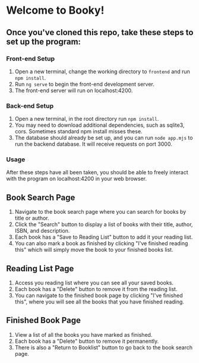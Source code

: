 # Welcome to Booky!

## Once you've cloned this repo, take these steps to set up the program:

### Front-end Setup

1. Open a new terminal, change the working directory to `frontend` and run `npm install`.
2. Run `ng serve` to begin the front-end development server.
3. The front-end server will run on localhost:4200.

### Back-end Setup

1. Open a new terminal, in the root directory run `npm install`.
2. You may need to download additional dependencies, such as sqlite3, cors. Sometimes standard npm install misses these.
3. The database should already be set up, and you can run `node app.mjs` to run the backend database. It will receive requests on port 3000.


### Usage
After these steps have all been taken, you should be able to freely interact with the program on localhost:4200 in your web browser.

## Book Search Page
1. Navigate to the book search page where you can search for books by title or author.
2. Click the "Search" button to display a list of books with their title, author, ISBN, and description. 
3. Each book has a "Save to Reading List" button to add it your reading list. 
4. You can also mark a book as finished by clicking "I've finished reading this" which will simply move the book to your finished books list. 

## Reading List Page
1. Access you reading list where you can see all your saved books. 
2. Each book has a "Delete" button to remove it from the reading list. 
3. You can navigate to the finished book page by clicking "I've finished this", where you will see all the books that you have finished reading. 

## Finished Book Page
1. View a list of all the books you have marked as finished. 
2. Each book has a "Delete" button to remove it permanently. 
3. There is also a "Return to Booklist" button to go back to the book search page. 
